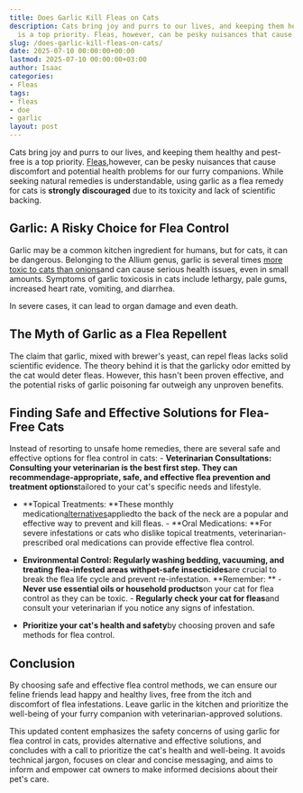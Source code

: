 ```yaml
---
title: Does Garlic Kill Fleas on Cats
description: Cats bring joy and purrs to our lives, and keeping them healthy and pest-free
  is a top priority. Fleas, however, can be pesky nuisances that cause discomfort...
slug: /does-garlic-kill-fleas-on-cats/
date: 2025-07-10 00:00:00+00:00
lastmod: 2025-07-10 00:00:00+03:00
author: Isaac
categories:
- Fleas
tags:
- fleas
- doe
- garlic
layout: post
---
```

Cats bring joy and purrs to our lives, and keeping them healthy and pest-free is a top priority. [Fleas](https://pestpolicy.com/does-apple-cider-vinegar-kill-fleas/),however, can be pesky nuisances that cause discomfort and potential health problems for our furry companions. While seeking natural remedies is understandable, using garlic as a flea remedy for cats is **strongly discouraged** due to its toxicity and lack of scientific backing.

##  **Garlic: A Risky Choice for Flea Control**

Garlic may be a common kitchen ingredient for humans, but for cats, it can be dangerous. Belonging to the Allium genus, garlic is several times [more toxic to cats than onions](https://www.merckvetmanual.com/toxicology/food-hazards/allium-spp-toxicosis-in-animals)and can cause serious health issues, even in small amounts. Symptoms of garlic toxicosis in cats include lethargy, pale gums, increased heart rate, vomiting, and diarrhea.

In severe cases, it can lead to organ damage and even death.

##  **The Myth of Garlic as a Flea Repellent**

The claim that garlic, mixed with brewer's yeast, can repel fleas lacks solid scientific evidence. The theory behind it is that the garlicky odor emitted by the cat would deter fleas. However, this hasn't been proven effective, and the potential risks of garlic poisoning far outweigh any unproven benefits.

##  **Finding Safe and Effective Solutions for Flea-Free Cats**

Instead of resorting to unsafe home remedies, there are several safe and effective options for flea control in cats: - **Veterinarian Consultations: **Consulting your veterinarian is the best first step. They can recommend**age-appropriate, safe, and effective flea prevention and treatment options**tailored to your cat's specific needs and lifestyle.

- **Topical Treatments: **These monthly medication[alternatives](https://pestpolicy.com/best-flea-treatment-for-cats/)appliedto the back of the neck are a popular and effective way to prevent and kill fleas. - **Oral Medications: **For severe infestations or cats who dislike topical treatments, veterinarian-prescribed oral medications can provide effective flea control.

- **Environmental Control: **Regularly washing bedding, vacuuming, and treating flea-infested areas with**pet-safe insecticides**are crucial to break the flea life cycle and prevent re-infestation. **Remember: ** - **Never use essential oils or household products**on your cat for flea control as they can be toxic. - **Regularly check your cat for fleas**and consult your veterinarian if you notice any signs of infestation.

- **Prioritize your cat's health and safety**by choosing proven and safe methods for flea control.

##  **Conclusion**

By choosing safe and effective flea control methods, we can ensure our feline friends lead happy and healthy lives, free from the itch and discomfort of flea infestations. Leave garlic in the kitchen and prioritize the well-being of your furry companion with veterinarian-approved solutions.

This updated content emphasizes the safety concerns of using garlic for flea control in cats, provides alternative and effective solutions, and concludes with a call to prioritize the cat's health and well-being. It avoids technical jargon, focuses on clear and concise messaging, and aims to inform and empower cat owners to make informed decisions about their pet's care.